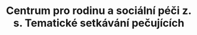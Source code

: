 ---
id: dfa522f3-2755-4116-9367-5ad88e7f5eb6
title: "Centrum pro rodinu a sociální péči z. s. Tematické setkávání pečujících"
price: 10000
year: 2014
description: "Náplní tohoto projektu je podpůrná práce s rodinami, které pečují o děti se zdravotním postižením. Cílem je vytvořit pro pečující osoby bezpečné prostředí, kde mohou otevřeně sdílet své obavy, těžkosti a problémy, které při své každodenní péči o děti s postižením řeší. A za podpory ostatních rodičů a zejména odborných zaměstnanců hledat možnosti jejich řešení."
kouskovani: false
locationName: undefined
position:
  lng: 18.2487708245592
  lat: 49.81003678636713
---